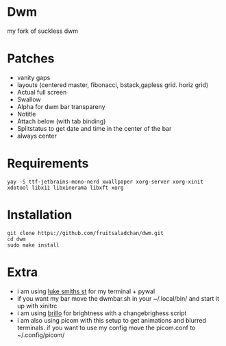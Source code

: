 # Dwm
my fork of suckless dwm

# Patches
- vanity gaps
- layouts (centered master, fibonacci, bstack,gapless grid. horiz grid)
- Actual full screen
- Swallow
- Alpha for dwm bar transpareny
- Notitle
- Attach below (with tab binding)
- Splitstatus to get date and time in the center of the bar
- always center

# Requirements

```
yay -S ttf-jetbrains-mono-nerd xwallpaper xorg-server xorg-xinit xdotool libx11 libxinerama libxft xorg

```

# Installation

```
git clone https://github.com/fruitsaladchan/dwm.git
cd dwm
sudo make install

```

# Extra

- i am using [luke smiths st](https://github.com/LukeSmithxyz/st) for my terminal + pywal
- if you want my bar move the dwmbar.sh in your ~/.local/bin/ and start it up with xinitrc
- i am using [brillo](https://github.com/CameronNemo/brillo) for brightness with a changebrighess script 
- i am also using picom with this setup to get animations and blurred terminals. if you want to use my config move the picom.conf to ~/.config/picom/

